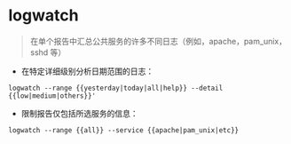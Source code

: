 # logwatch

> 在单个报告中汇总公共服务的许多不同日志（例如，apache，pam_unix，sshd 等）

- 在特定详细级别分析日期范围的日志：

`logwatch --range {{yesterday|today|all|help}} --detail {{low|medium|others}}'`

- 限制报告仅包括所选服务的信息：

`logwatch --range {{all}} --service {{apache|pam_unix|etc}}`

[#]: contributors: ([潘潘])